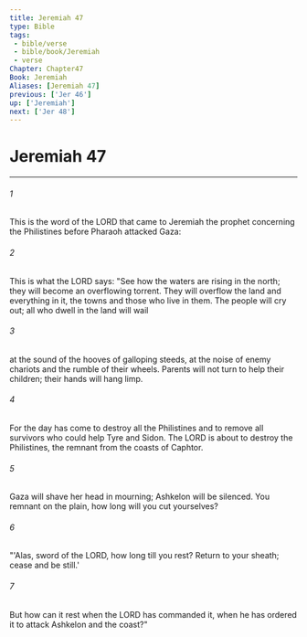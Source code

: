 ```yaml
---
title: Jeremiah 47
type: Bible
tags:
 - bible/verse
 - bible/book/Jeremiah
 - verse
Chapter: Chapter47
Book: Jeremiah
Aliases: [Jeremiah 47]
previous: ['Jer 46']
up: ['Jeremiah']
next: ['Jer 48']
---
```

# Jeremiah 47

***


###### 1 
This is the word of the LORD that came to Jeremiah the prophet concerning the Philistines before Pharaoh attacked Gaza: 

###### 2 
This is what the LORD says: "See how the waters are rising in the north; they will become an overflowing torrent. They will overflow the land and everything in it, the towns and those who live in them. The people will cry out; all who dwell in the land will wail 

###### 3 
at the sound of the hooves of galloping steeds, at the noise of enemy chariots and the rumble of their wheels. Parents will not turn to help their children; their hands will hang limp. 

###### 4 
For the day has come to destroy all the Philistines and to remove all survivors who could help Tyre and Sidon. The LORD is about to destroy the Philistines, the remnant from the coasts of Caphtor. 

###### 5 
Gaza will shave her head in mourning; Ashkelon will be silenced. You remnant on the plain, how long will you cut yourselves? 

###### 6 
"'Alas, sword of the LORD, how long till you rest? Return to your sheath; cease and be still.' 

###### 7 
But how can it rest when the LORD has commanded it, when he has ordered it to attack Ashkelon and the coast?" 
